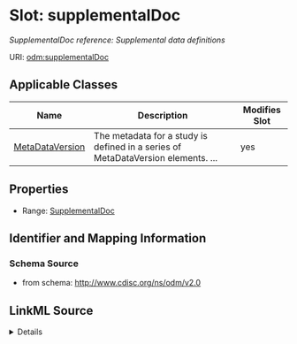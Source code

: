 # Slot: supplementalDoc


_SupplementalDoc reference: Supplemental data definitions_



URI: [odm:supplementalDoc](http://www.cdisc.org/ns/odm/v2.0/supplementalDoc)



<!-- no inheritance hierarchy -->




## Applicable Classes

| Name | Description | Modifies Slot |
| --- | --- | --- |
[MetaDataVersion](MetaDataVersion.md) | The metadata for a study is defined in a series of MetaDataVersion elements. ... |  yes  |







## Properties

* Range: [SupplementalDoc](SupplementalDoc.md)





## Identifier and Mapping Information







### Schema Source


* from schema: http://www.cdisc.org/ns/odm/v2.0




## LinkML Source

<details>
```yaml
name: supplementalDoc
description: 'SupplementalDoc reference: Supplemental data definitions'
from_schema: http://www.cdisc.org/ns/odm/v2.0
rank: 1000
alias: supplementalDoc
domain_of:
- MetaDataVersion
range: SupplementalDoc

```
</details>